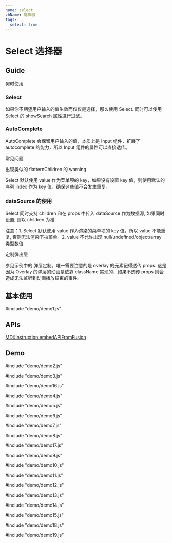 ```yaml
---
name: select
zhName: 选择器
tags:
  select: true
---
```


# Select 选择器

## Guide

何时使用

### Select

如果你不期望用户输入的值生效而仅仅是选择，那么使用 Select. 同时可以使用 Select 的 showSearch 属性进行过滤。

### AutoComplete

AutoComplete 会保留用户输入的值，本质上是 Input 组件，扩展了 autocomplete 的能力，所以 Input 组件的属性可以直接透传。

常见问题

出现类似的 flatternChildren 的 warning

Select 默认使用 value 作为菜单项的 key，如果没有设置 key 值，则使用默认的序列 index 作为 key 值，确保这些值不会发生重复。

### dataSource 的使用

Select 同时支持 children 和在 props 中传入 dataSource 作为数据源, 如果同时设置, 则以 children 为准.

注意：1. Select 默认使用 value 作为渲染的菜单项的 key 值，所以 value 不能重复, 否则无法渲染下拉菜单。2. value 不允许出现 null/undefined/object/array 类型数值

定制弹出层

参见示例中的 弹层定制。唯一需要注意的是 overlay 的元素记得透传 props. 这是因为 Overlay 的弹层的动画是依靠 className 实现的，如果不透传 props 则会造成无法监听到动画播放结束的事件。

## 基本使用

#include "demo/demo1.js"

## APIs

[MDXInstruction:embedAPIFromFusion](https://github.com/alibaba-fusion/next/blob/master/docs/select/index.md)

## Demo
 

#include "demo/demo2.js"

#include "demo/demo3.js"

#include "demo/demo16.js"

#include "demo/demo4.js"

#include "demo/demo5.js"

#include "demo/demo6.js"

#include "demo/demo7.js"

#include "demo/demo8.js"

#include "demo/demo17.js"

#include "demo/demo9.js"

#include "demo/demo10.js"

#include "demo/demo11.js"

#include "demo/demo12.js"

#include "demo/demo13.js"

#include "demo/demo14.js"

#include "demo/demo15.js"

#include "demo/demo18.js"

#include "demo/demo19.js"
